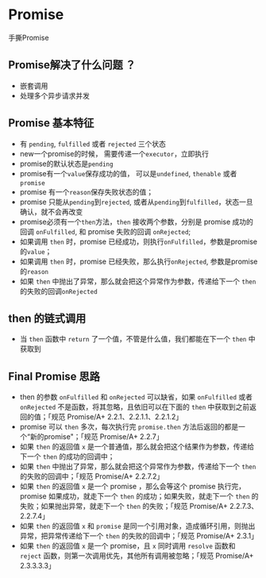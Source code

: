 # Promise

手撕Promise

## Promise解决了什么问题 ？
  - 嵌套调用
  - 处理多个异步请求并发

## Promise 基本特征
- 有 `pending`, `fulfilled` 或者 `rejected` 三个状态
- new一个promise的时候， 需要传递一个`executor`，立即执行
- promise的默认状态是`pending`
- promise有一个`value`保存成功的值， 可以是`undefined`, `thenable` 或者 `promise`
- promise 有一个`reason`保存失败状态的值；
- promise 只能从`pending`到`rejected`, 或者从`pending`到`fulfilled`，状态一旦确认，就不会再改变
- promise必须有一个`then`方法，`then` 接收两个参数，分别是 promise 成功的回调 `onFulfilled`, 和 promise 失败的回调 `onRejected`;
- 如果调用 `then` 时，promise 已经成功，则执行`onFulfilled`，参数是promise的`value`；
- 如果调用 `then` 时，promise 已经失败，那么执行`onRejected`, 参数是promise的`reason`
- 如果 `then` 中抛出了异常，那么就会把这个异常作为参数，传递给下一个 `then` 的失败的回调`onRejected`

## then 的链式调用
- 当 `then` 函数中 `return` 了一个值，不管是什么值，我们都能在下一个 `then` 中获取到

## Final Promise 思路
- then 的参数 `onFulfilled` 和 `onRejected` 可以缺省，如果 `onFulfilled` 或者 `onRejected` 不是函数，将其忽略，且依旧可以在下面的 `then` 中获取到之前返回的值；「规范 Promise/A+ 2.2.1、2.2.1.1、2.2.1.2」
- promise 可以 `then` 多次，每次执行完 `promise.then` 方法后返回的都是一个“新的promise"；「规范 Promise/A+ 2.2.7」
- 如果 `then` 的返回值 `x` 是一个普通值，那么就会把这个结果作为参数，传递给下一个 `then` 的成功的回调中；
- 如果 `then` 中抛出了异常，那么就会把这个异常作为参数，传递给下一个 `then` 的失败的回调中；「规范 Promise/A+ 2.2.7.2」
- 如果 `then` 的返回值 `x` 是一个 promise ，那么会等这个 promise 执行完，promise 如果成功，就走下一个 `then` 的成功；如果失败，就走下一个 `then` 的失败；如果抛出异常，就走下一个 `then` 的失败；「规范 Promise/A+ 2.2.7.3、2.2.7.4」
- 如果 `then` 的返回值 `x` 和 `promise` 是同一个引用对象，造成循环引用，则抛出异常，把异常传递给下一个 `then` 的失败的回调中；「规范 Promise/A+ 2.3.1」
- 如果 `then` 的返回值 `x` 是一个 promise，且 `x` 同时调用 `resolve` 函数和 `reject` 函数，则第一次调用优先，其他所有调用被忽略；「规范 Promise/A+ 2.3.3.3.3」
